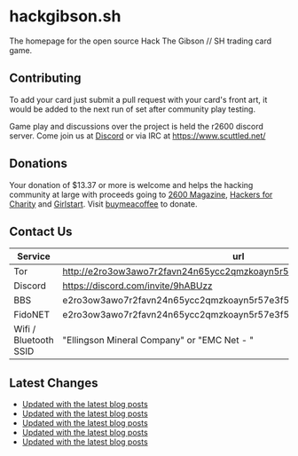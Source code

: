 # hackgibson.sh
The homepage for the open source Hack The Gibson // SH trading card game.


## Contributing

To add your card just submit a pull request with your card's front art, it would be added to the next run of set after community play testing.

Game play and discussions over the project is held the r2600 discord server. Come join us at [Discord](https://discord.com/invite/9hABUzz) or via IRC at https://www.scuttled.net/


## Donations

Your donation of $13.37 or more is welcome and helps the hacking community at large with proceeds going to [2600 Magazine](https://2600.com/), [Hackers for Charity](https://hackersforcharity.org) and [Girlstart](https://girlstart.org).  Visit [buymeacoffee](https://www.buymeacoffee.com/hackgibson.sh) to donate.


## Contact Us

Service | url
-|-
Tor | http://e2ro3ow3awo7r2favn24n65ycc2qmzkoayn5r57e3f56nvjwdcgg32ad.onion
Discord | https://discord.com/invite/9hABUzz
BBS | e2ro3ow3awo7r2favn24n65ycc2qmzkoayn5r57e3f56nvjwdcgg32ad.onion:23
FidoNET | e2ro3ow3awo7r2favn24n65ycc2qmzkoayn5r57e3f56nvjwdcgg32ad.onion:24554
Wifi / Bluetooth SSID | "Ellingson Mineral Company" or "EMC Net - <fidonet address>"

## Latest Changes
<!-- BLOG-POST-LIST:START -->
- [Updated with the latest blog posts](https://github.com/DFW2600/hackgibson.sh/commit/dd95ec5bd9d1a0864005e80036374abe100f9e78)
- [Updated with the latest blog posts](https://github.com/DFW2600/hackgibson.sh/commit/e1c03c514cbc8e85ea11959fcd8ffbd218b10267)
- [Updated with the latest blog posts](https://github.com/DFW2600/hackgibson.sh/commit/fd9a09f518f957e6c62ca7f5b725707b82d4aed1)
- [Updated with the latest blog posts](https://github.com/DFW2600/hackgibson.sh/commit/269973ec6f328017e8acfa8d3d01536a43e03c22)
- [Updated with the latest blog posts](https://github.com/DFW2600/hackgibson.sh/commit/8b15325feecea7da094c724aae678ed0dc1cdf76)
<!-- BLOG-POST-LIST:END -->
